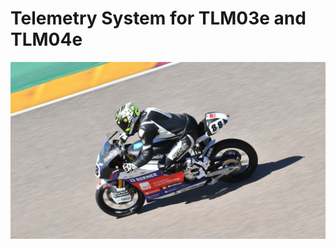 # Telemetry System for TLM03e and TLM04e

<img title="title" alt="alt text" src="doc/Images/tlm03e.png">
